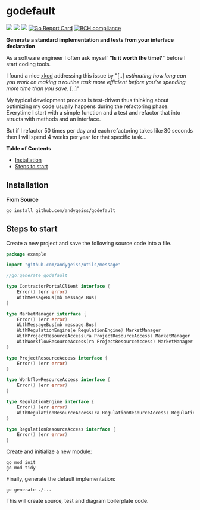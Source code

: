 # godefault

[![](https://img.shields.io/github/license/andygeiss/godefault)](https://github.com/andygeiss/godefault/blob/main/LICENSE)
[![](https://img.shields.io/github/v/release/andygeiss/godefault)](https://github.com/andygeiss/godefault/releases)
[![](https://img.shields.io/github/go-mod/go-version/andygeiss/godefault)](https://github.com/andygeiss/godefault)
[![Go Report Card](https://goreportcard.com/badge/github.com/andygeiss/godefault)](https://goreportcard.com/report/github.com/andygeiss/godefault)
[![BCH compliance](https://bettercodehub.com/edge/badge/andygeiss/godefault?branch=main)](https://bettercodehub.com/)

**Generate a standard implementation and tests from your interface declaration**

As a software engineer I often ask myself **"Is it worth the time?"** before I start coding tools.

I found a nice [xkcd](https://xkcd.com/1205/) addressing this issue by "[..] *estimating how long can you work on making a routine task more efficient before you're spending more time than you save.* [..]"

My typical development process is test-driven thus thinking about optimizing my code usually happens during the refactoring phase.
Everytime I start with a simple function and a test and refactor that into structs with methods and an interface.

But if I refactor 50 times per day and each refactoring takes like 30 seconds then I will spend 4 weeks per year for that specific task...

**Table of Contents**

- [Installation](README.md#installation)
- [Steps to start](README.md#steps-to-start)

## Installation

**From Source**

    go install github.com/andygeiss/godefault

## Steps to start

Create a new project and save the following source code into a file.
```go
package example

import "github.com/andygeiss/utils/message"

//go:generate godefault

type ContractorPortalClient interface {
	Error() (err error)
	WithMessageBus(mb message.Bus)
}

type MarketManager interface {
	Error() (err error)
	WithMessageBus(mb message.Bus)
	WithRegulationEngine(e RegulationEngine) MarketManager
	WithProjectResourceAccess(ra ProjectResourceAccess) MarketManager
	WithWorkflowResourceAccess(ra ProjectResourceAccess) MarketManager
}

type ProjectResourceAccess interface {
	Error() (err error)
}

type WorkflowResourceAccess interface {
	Error() (err error)
}

type RegulationEngine interface {
	Error() (err error)
	WithRegulationResourceAccess(ra RegulationResourceAccess) RegulationEngine
}

type RegulationResourceAccess interface {
	Error() (err error)
}
```

Create and initialize a new module:

    go mod init
    go mod tidy

Finally, generate the default implementation:

    go generate ./...

This will create source, test and diagram boilerplate code.